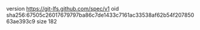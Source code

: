 version https://git-lfs.github.com/spec/v1
oid sha256:67505c26017679797ba86c7de1433c7161ac33538af62b54f20785063ae393c9
size 182
